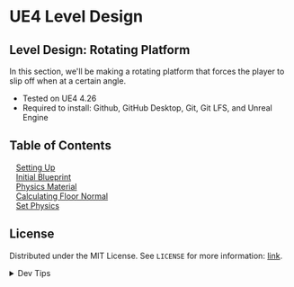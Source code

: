 # UE4 Level Design


<!-- OVERVIEW -->
## Level Design: Rotating Platform

In this section, we'll be making a rotating platform that forces the player to slip off when at a certain angle.
  

* Tested on UE4 4.26
* Required to install: Github, GitHub Desktop, Git, Git LFS, and Unreal Engine

<!-- TOC -->
## Table of Contents
<kbd></kbd> &nbsp;&nbsp; [Setting Up](setting-up/README.md)<br>
<kbd></kbd> &nbsp;&nbsp; [Initial Blueprint](initial-blueprint/README.md)<br>
<kbd></kbd> &nbsp;&nbsp; [Physics Material](physics-material/README.md)<br>
<kbd></kbd> &nbsp;&nbsp; [Calculating Floor Normal](calculate-floor-normal/README.md)<br>
<kbd></kbd> &nbsp;&nbsp; [Set Physics](set-physics/README.md)<br>



<!-- LICENSE -->
## License
Distributed under the MIT License. See `LICENSE` for more information: [link](LICENSE).


</p>
</details>
<details><summary>Dev Tips</summary>
make git m="add commit message"
</details>

